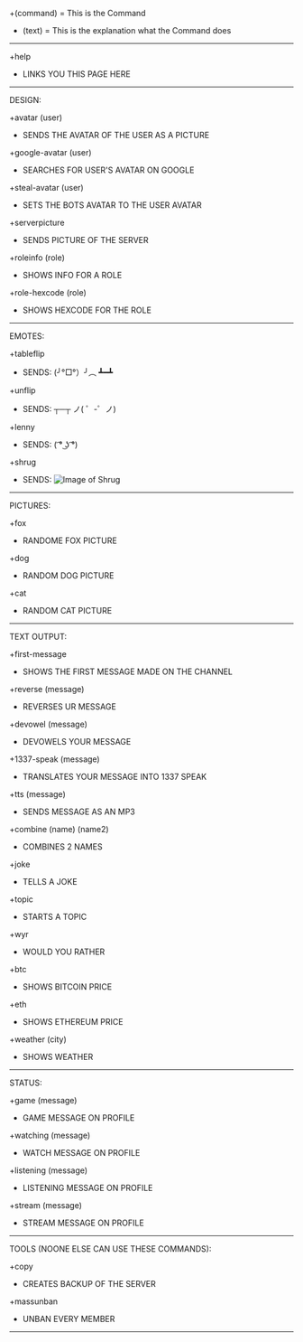 +(command)    = This is the Command

- (text)      = This is the explanation what the Command does
__________________________________________________________________

+help
  - LINKS YOU THIS PAGE HERE
__________________________________________________________________  
  
DESIGN:

+avatar (user)
  - SENDS THE AVATAR OF THE USER AS A PICTURE
  
+google-avatar (user)
  - SEARCHES FOR USER'S AVATAR ON GOOGLE
  
+steal-avatar (user)
  - SETS THE BOTS AVATAR TO THE USER AVATAR
  
+serverpicture
  - SENDS PICTURE OF THE SERVER 
  
+roleinfo (role)
  - SHOWS INFO FOR A ROLE
  
+role-hexcode (role)
  - SHOWS HEXCODE FOR THE ROLE
__________________________________________________________________

EMOTES:

+tableflip
  - SENDS: (╯°□°）╯︵ ┻━┻
  
+unflip
  - SENDS: ┬─┬ ノ( ゜-゜ノ)
  
+lenny
  - SENDS: ( ͡° ͜ʖ ͡°)
  
+shrug
  - SENDS: ![Image of Shrug](https://github.com/Parato/Parato-Bot/blob/main/Desktop%20Screenshot%202021.01.31%20-%2000.49.23.61.png)
__________________________________________________________________

PICTURES:

+fox
  - RANDOME FOX PICTURE
  
+dog
  - RANDOM DOG PICTURE
  
+cat
  - RANDOM CAT PICTURE
__________________________________________________________________

TEXT OUTPUT:

+first-message
  - SHOWS THE FIRST MESSAGE MADE ON THE CHANNEL

+reverse (message)
  - REVERSES UR MESSAGE
  
+devowel (message)
  - DEVOWELS YOUR MESSAGE
  
+1337-speak (message)
  - TRANSLATES YOUR MESSAGE INTO 1337 SPEAK
  
+tts (message)
  - SENDS MESSAGE AS AN MP3
  
+combine (name) (name2)
  - COMBINES 2 NAMES
  
+joke
  - TELLS A JOKE
  
+topic
  - STARTS A TOPIC
  
+wyr
  - WOULD YOU RATHER
  
+btc
  - SHOWS BITCOIN PRICE
  
+eth
  - SHOWS ETHEREUM PRICE
  
+weather (city)
  - SHOWS WEATHER
__________________________________________________________________
  
STATUS:

+game (message)
  - GAME MESSAGE ON PROFILE
  
+watching (message)
  - WATCH MESSAGE ON PROFILE
  
+listening (message)
  - LISTENING MESSAGE ON PROFILE

+stream (message)
  - STREAM MESSAGE ON PROFILE
__________________________________________________________________

TOOLS (NOONE ELSE CAN USE THESE COMMANDS):
  
+copy
  - CREATES BACKUP OF THE SERVER
  
+massunban
  - UNBAN EVERY MEMBER
 
__________________________________________________________________
